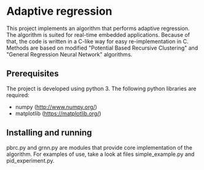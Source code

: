 # Adaptive regression

This project implements an algorithm that performs adaptive regression. The algorithm is suited for real-time embedded applications. Because of that, the code is written in a C-like way for easy re-implementation in C. Methods are based on modified "Potential Based Recursive Clustering" and "General Regression Neural Network" algorithms.

## Prerequisites

The project is developed using python 3. The following python libraries are required:

* numpy (http://www.numpy.org/)
* matplotlib (https://matplotlib.org/)

## Installing and running

pbrc.py and grnn.py are modules that provide core implementation of the algorithm. For examples of use, take a look at files simple_example.py and pid_experiment.py.
